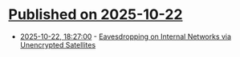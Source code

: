 # [Published on 2025-10-22](index.md)

* [2025-10-22, 18:27:00](https://soylentnews.org/article.pl?sid=25/10/21/1918224&from=rss) - [Eavesdropping on Internal Networks via Unencrypted Satellites](https://soylentnews.org/article.pl?sid=25/10/21/1918224&from=rss)
